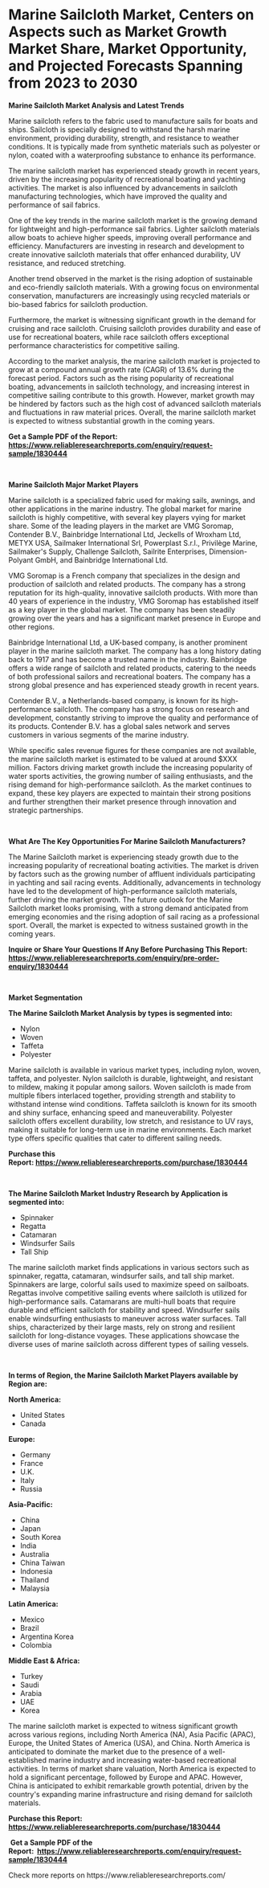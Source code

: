 <p><h1>Marine Sailcloth Market, Centers on Aspects such as Market Growth Market Share, Market Opportunity, and Projected Forecasts Spanning from 2023 to 2030</h1></p><p><strong>Marine Sailcloth Market Analysis and Latest Trends</strong></p>
<p><p>Marine sailcloth refers to the fabric used to manufacture sails for boats and ships. Sailcloth is specially designed to withstand the harsh marine environment, providing durability, strength, and resistance to weather conditions. It is typically made from synthetic materials such as polyester or nylon, coated with a waterproofing substance to enhance its performance.</p><p>The marine sailcloth market has experienced steady growth in recent years, driven by the increasing popularity of recreational boating and yachting activities. The market is also influenced by advancements in sailcloth manufacturing technologies, which have improved the quality and performance of sail fabrics.</p><p>One of the key trends in the marine sailcloth market is the growing demand for lightweight and high-performance sail fabrics. Lighter sailcloth materials allow boats to achieve higher speeds, improving overall performance and efficiency. Manufacturers are investing in research and development to create innovative sailcloth materials that offer enhanced durability, UV resistance, and reduced stretching.</p><p>Another trend observed in the market is the rising adoption of sustainable and eco-friendly sailcloth materials. With a growing focus on environmental conservation, manufacturers are increasingly using recycled materials or bio-based fabrics for sailcloth production.</p><p>Furthermore, the market is witnessing significant growth in the demand for cruising and race sailcloth. Cruising sailcloth provides durability and ease of use for recreational boaters, while race sailcloth offers exceptional performance characteristics for competitive sailing.</p><p>According to the market analysis, the marine sailcloth market is projected to grow at a compound annual growth rate (CAGR) of 13.6% during the forecast period. Factors such as the rising popularity of recreational boating, advancements in sailcloth technology, and increasing interest in competitive sailing contribute to this growth. However, market growth may be hindered by factors such as the high cost of advanced sailcloth materials and fluctuations in raw material prices. Overall, the marine sailcloth market is expected to witness substantial growth in the coming years.</p></p>
<p><strong>Get a Sample PDF of the Report:&nbsp; <a href="https://www.reliableresearchreports.com/enquiry/request-sample/1830444">https://www.reliableresearchreports.com/enquiry/request-sample/1830444</a></strong></p>
<p>&nbsp;</p>
<p><strong>Marine Sailcloth Major Market Players</strong></p>
<p><p>Marine sailcloth is a specialized fabric used for making sails, awnings, and other applications in the marine industry. The global market for marine sailcloth is highly competitive, with several key players vying for market share. Some of the leading players in the market are VMG Soromap, Contender B.V., Bainbridge International Ltd, Jeckells of Wroxham Ltd, METYX USA, Sailmaker International Srl, Powerplast S.r.l., Privilège Marine, Sailmaker's Supply, Challenge Sailcloth, Sailrite Enterprises, Dimension-Polyant GmbH, and Bainbridge International Ltd.</p><p>VMG Soromap is a French company that specializes in the design and production of sailcloth and related products. The company has a strong reputation for its high-quality, innovative sailcloth products. With more than 40 years of experience in the industry, VMG Soromap has established itself as a key player in the global market. The company has been steadily growing over the years and has a significant market presence in Europe and other regions.</p><p>Bainbridge International Ltd, a UK-based company, is another prominent player in the marine sailcloth market. The company has a long history dating back to 1917 and has become a trusted name in the industry. Bainbridge offers a wide range of sailcloth and related products, catering to the needs of both professional sailors and recreational boaters. The company has a strong global presence and has experienced steady growth in recent years.</p><p>Contender B.V., a Netherlands-based company, is known for its high-performance sailcloth. The company has a strong focus on research and development, constantly striving to improve the quality and performance of its products. Contender B.V. has a global sales network and serves customers in various segments of the marine industry.</p><p>While specific sales revenue figures for these companies are not available, the marine sailcloth market is estimated to be valued at around $XXX million. Factors driving market growth include the increasing popularity of water sports activities, the growing number of sailing enthusiasts, and the rising demand for high-performance sailcloth. As the market continues to expand, these key players are expected to maintain their strong positions and further strengthen their market presence through innovation and strategic partnerships.</p></p>
<p>&nbsp;</p>
<p><strong>What Are The Key Opportunities For Marine Sailcloth Manufacturers?</strong></p>
<p><p>The Marine Sailcloth market is experiencing steady growth due to the increasing popularity of recreational boating activities. The market is driven by factors such as the growing number of affluent individuals participating in yachting and sail racing events. Additionally, advancements in technology have led to the development of high-performance sailcloth materials, further driving the market growth. The future outlook for the Marine Sailcloth market looks promising, with a strong demand anticipated from emerging economies and the rising adoption of sail racing as a professional sport. Overall, the market is expected to witness sustained growth in the coming years.</p></p>
<p><strong>Inquire or Share Your Questions If Any Before Purchasing This Report: <a href="https://www.reliableresearchreports.com/enquiry/pre-order-enquiry/1830444">https://www.reliableresearchreports.com/enquiry/pre-order-enquiry/1830444</a></strong></p>
<p>&nbsp;</p>
<p><strong>Market Segmentation</strong></p>
<p><strong>The Marine Sailcloth Market Analysis by types is segmented into:</strong></p>
<p><ul><li>Nylon</li><li>Woven</li><li>Taffeta</li><li>Polyester</li></ul></p>
<p><p>Marine sailcloth is available in various market types, including nylon, woven, taffeta, and polyester. Nylon sailcloth is durable, lightweight, and resistant to mildew, making it popular among sailors. Woven sailcloth is made from multiple fibers interlaced together, providing strength and stability to withstand intense wind conditions. Taffeta sailcloth is known for its smooth and shiny surface, enhancing speed and maneuverability. Polyester sailcloth offers excellent durability, low stretch, and resistance to UV rays, making it suitable for long-term use in marine environments. Each market type offers specific qualities that cater to different sailing needs.</p></p>
<p><strong>Purchase this Report:&nbsp;<a href="https://www.reliableresearchreports.com/purchase/1830444">https://www.reliableresearchreports.com/purchase/1830444</a></strong></p>
<p>&nbsp;</p>
<p><strong>The Marine Sailcloth Market Industry Research by Application is segmented into:</strong></p>
<p><ul><li>Spinnaker</li><li>Regatta</li><li>Catamaran</li><li>Windsurfer Sails</li><li>Tall Ship</li></ul></p>
<p><p>The marine sailcloth market finds applications in various sectors such as spinnaker, regatta, catamaran, windsurfer sails, and tall ship market. Spinnakers are large, colorful sails used to maximize speed on sailboats. Regattas involve competitive sailing events where sailcloth is utilized for high-performance sails. Catamarans are multi-hull boats that require durable and efficient sailcloth for stability and speed. Windsurfer sails enable windsurfing enthusiasts to maneuver across water surfaces. Tall ships, characterized by their large masts, rely on strong and resilient sailcloth for long-distance voyages. These applications showcase the diverse uses of marine sailcloth across different types of sailing vessels.</p></p>
<p>&nbsp;</p>
<p><strong>In terms of Region, the Marine Sailcloth Market Players available by Region are:</strong></p>
<p>
    <p> <strong> North America: </strong>
        <ul>
            <li>United States</li>
            <li>Canada</li>
        </ul>
        </p> 
    <p> <strong> Europe: </strong>
        <ul>
            <li>Germany</li>
            <li>France</li>
            <li>U.K.</li>
            <li>Italy</li>
            <li>Russia</li>
        </ul>
        </p> 
    <p> <strong> Asia-Pacific: </strong>
        <ul>
            <li>China</li>
            <li>Japan</li>
            <li>South Korea</li>
            <li>India</li>
            <li>Australia</li>
            <li>China Taiwan</li>
            <li>Indonesia</li>
            <li>Thailand</li>
            <li>Malaysia</li>
        </ul>
        </p> 
    <p> <strong> Latin America: </strong>
        <ul>
            <li>Mexico</li>
            <li>Brazil</li>
            <li>Argentina Korea</li>
            <li>Colombia</li>
        </ul>
        </p> 
    <p> <strong> Middle East & Africa: </strong>
        <ul>
            <li>Turkey</li>
            <li>Saudi</li>
            <li>Arabia</li>
            <li>UAE</li>
            <li>Korea</li>
        </ul>
    </p>
    </p>
<p><p>The marine sailcloth market is expected to witness significant growth across various regions, including North America (NA), Asia Pacific (APAC), Europe, the United States of America (USA), and China. North America is anticipated to dominate the market due to the presence of a well-established marine industry and increasing water-based recreational activities. In terms of market share valuation, North America is expected to hold a significant percentage, followed by Europe and APAC. However, China is anticipated to exhibit remarkable growth potential, driven by the country's expanding marine infrastructure and rising demand for sailcloth materials.</p></p>
<p><strong>Purchase this Report: <a href="https://www.reliableresearchreports.com/purchase/1830444">https://www.reliableresearchreports.com/purchase/1830444</a></strong></p>
<p>&nbsp;<strong>Get a Sample PDF of the Report:&nbsp;&nbsp;<a href="https://www.reliableresearchreports.com/enquiry/request-sample/1830444">https://www.reliableresearchreports.com/enquiry/request-sample/1830444</a></strong></p>
<p><strong></strong></p>
<p>Check more reports on https://www.reliableresearchreports.com/</p>